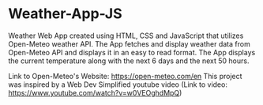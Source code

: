 # Weather-App-JS
Weather Web App created using HTML, CSS and JavaScript that utilizes Open-Meteo weather API.
The App fetches and display weather data from Open-Meteo API and displays it in an easy to read format. The App displays the current
temperature along with the next 6 days and the next 50 hours.

Link to Open-Meteo's Website: https://open-meteo.com/en
This project was inspired by a Web Dev Simplified youtube video (Link to video: https://www.youtube.com/watch?v=w0VEOghdMpQ)
